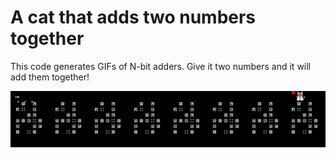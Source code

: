 # A cat that adds two numbers together

This code generates GIFs of N-bit adders. Give it two numbers and it will add them together!

![Meow meow I am performing addition!](output_large.gif)

